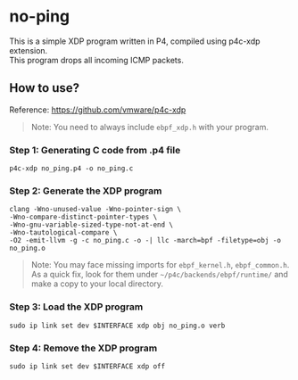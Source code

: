 # no-ping
This is a simple XDP program written in P4, compiled using p4c-xdp extension. </br>
This program drops all incoming ICMP packets.

## How to use?
Reference: https://github.com/vmware/p4c-xdp 

> Note: You need to always include `ebpf_xdp.h` with your program.

### Step 1: Generating C code from .p4 file
`p4c-xdp no_ping.p4 -o no_ping.c`

### Step 2: Generate the XDP program
```
clang -Wno-unused-value -Wno-pointer-sign \
-Wno-compare-distinct-pointer-types \
-Wno-gnu-variable-sized-type-not-at-end \
-Wno-tautological-compare \
-O2 -emit-llvm -g -c no_ping.c -o -| llc -march=bpf -filetype=obj -o no_ping.o
```

> Note: You may face missing imports for `ebpf_kernel.h`, `ebpf_common.h`. As a quick fix, look for them under `~/p4c/backends/ebpf/runtime/` and make a copy to your local directory.

### Step 3: Load the XDP program
`sudo ip link set dev $INTERFACE xdp obj no_ping.o verb`

### Step 4: Remove the XDP program
`sudo ip link set dev $INTERFACE xdp off`